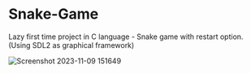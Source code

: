 # Snake-Game
Lazy first time project in C language - Snake game with restart option. (Using SDL2 as graphical framework)

![Screenshot 2023-11-09 151649](https://github.com/arhimenez/Snake-Game/assets/109950634/d1960592-74b8-48e8-8dc9-f53d42714dd2)
